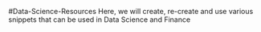 #Data-Science-Resources
Here, we will create, re-create and use various snippets that can be used in Data Science and Finance
